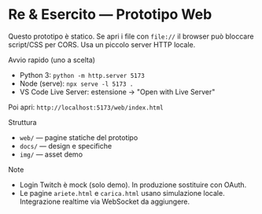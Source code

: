 # Re & Esercito — Prototipo Web

Questo prototipo è statico. Se apri i file con `file://` il browser può bloccare script/CSS per CORS. Usa un piccolo server HTTP locale.

Avvio rapido (uno a scelta)
- Python 3: `python -m http.server 5173`
- Node (serve): `npx serve -l 5173 .`
- VS Code Live Server: estensione → "Open with Live Server"

Poi apri: `http://localhost:5173/web/index.html`

Struttura
- `web/` — pagine statiche del prototipo
- `docs/` — design e specifiche
- `img/` — asset demo

Note
- Login Twitch è mock (solo demo). In produzione sostituire con OAuth.
- Le pagine `ariete.html` e `carica.html` usano simulazione locale. Integrazione realtime via WebSocket da aggiungere.
